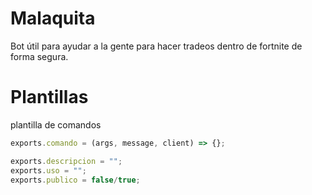 # Malaquita
Bot útil para ayudar a la gente para hacer tradeos dentro de fortnite de forma segura.

# Plantillas
plantilla de comandos
```js
exports.comando = (args, message, client) => {};

exports.descripcion = "";
exports.uso = "";
exports.publico = false/true;
```
